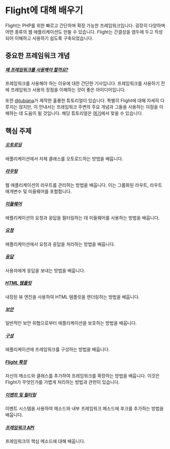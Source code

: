 # Flight에 대해 배우기

Flight는 PHP를 위한 빠르고 간단하며 확장 가능한 프레임워크입니다. 굉장히 다양하며 어떤 종류의 웹 애플리케이션도 만들 수 있습니다. Flight는 간결성을 염두에 두고 작성되어 이해하고 사용하기 쉽도록 구축되었습니다.

## 중요한 프레임워크 개념

##### [왜 프레임워크를 사용해야 할까요?](/learn/why-frameworks)

프레임워크를 사용해야 하는 이유에 대한 간단한 기사입니다. 프레임워크를 사용하기 전에 프레임워크 사용의 장점을 이해하는 것이 좋은 아이디어입니다.

또한 [@lubiana](https://git.php.fail/lubiana)가 제작한 훌륭한 튜토리얼이 있습니다. 특별히 Flight에 대해 자세히 다루지는 않지만, 이 안내서는 프레임워크 주변의 주요 개념과 그들을 사용하는 이점을 이해하는 데 도움이 될 것입니다. 해당 튜토리얼은 [여기](https://git.php.fail/lubiana/no-framework-tutorial/src/branch/master/README.md)에서 찾을 수 있습니다.

## 핵심 주제

##### [오토로딩](/learn/autoloading)

애플리케이션에서 자체 클래스를 오토로드하는 방법을 배웁니다.

##### [라우팅](/learn/routing)

웹 애플리케이션의 라우트를 관리하는 방법을 배웁니다. 이는 그룹화된 라우트, 라우트 매개변수 및 미들웨어를 포함합니다.

##### [미들웨어](/learn/middleware)

애플리케이션의 요청과 응답을 필터링하는 데 미들웨어를 사용하는 방법을 배웁니다.

##### [요청](/learn/requests)

애플리케이션에서 요청과 응답을 처리하는 방법을 배웁니다.

##### [응답](/learn/responses)

사용자에게 응답을 보내는 방법을 배웁니다.

##### [HTML 템플릿](/learn/templates)

내장된 뷰 엔진을 사용하여 HTML 템플릿을 렌더링하는 방법을 배웁니다.

##### [보안](/learn/security)

일반적인 보안 위협으로부터 애플리케이션을 보호하는 방법을 배웁니다.

##### [구성](/learn/configuration)

애플리케이션에 프레임워크를 구성하는 방법을 배웁니다.

##### [Flight 확장](/learn/extending)

자신의 메소드와 클래스를 추가하여 프레임워크를 확장하는 방법을 배웁니다. 이것은 Flight가 무엇인가를 가볍게 처리하는 방법과 관련이 있습니다.

##### [이벤트 및 필터링](/learn/filtering)

이벤트 시스템을 사용하여 메소드와 내부 프레임워크 메소드에 후크를 추가하는 방법을 배웁니다.

##### [프레임워크 API](/learn/api)

프레임워크의 핵심 메소드에 대해 배웁니다.